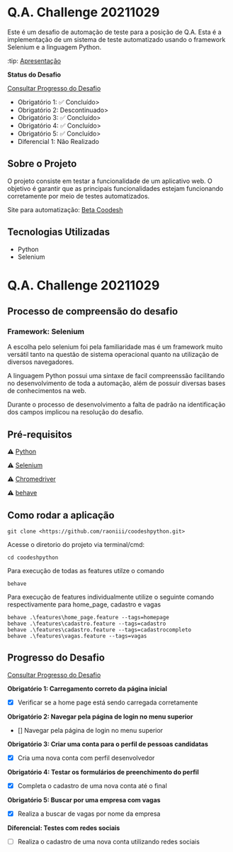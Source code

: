 # Q.A. Challenge 20211029

Este é um desafio de automação de teste para a posição de Q.A. Esta é a implementação de um sistema de teste automatizado usando o framework Selenium e a linguagem Python.

:tip:
[Apresentação](https://www.loom.com/share/fe3059c7b2fe4c039310ffb0052fb30a?sid=6649b956-28b9-4c40-bd30-1eff5dea46e7)


**Status do Desafio**

[Consultar Progresso do Desafio](#progresso-do-desafio)

- Obrigatório 1: ✅ Concluído>
- Obrigatório 2: Descontinuado>
- Obrigatório 3: ✅ Concluído>
- Obrigatório 4: ✅ Concluído>
- Obrigatório 5: ✅ Concluído>
- Diferencial 1: Não Realizado

## Sobre o Projeto

O projeto consiste em testar a funcionalidade de um aplicativo web. O objetivo é garantir que as principais funcionalidades estejam funcionando corretamente por meio de testes automatizados.

Site para automatização:
[Beta Coodesh](https://beta.coodesh.com/)

## Tecnologias Utilizadas

- Python
- Selenium

# Q.A. Challenge 20211029

## Processo de compreensão do desafio

### Framework: Selenium

A escolha pelo selenium foi pela familiaridade mas é um framework muito versátil tanto na questão de sistema operacional quanto na utilização de diversos navegadores.

A linguagem Python possui uma sintaxe de facil compreenssão facilitando no desenvolvimento de toda  a automação, além de possuir diversas bases de conhecimentos na web.

Durante o processo de desenvolvimento a falta de padrão na identificação dos campos implicou na resolução do desafio.


## Pré-requisitos

:warning: [Python](https://www.python.org/ftp/python/3.11.4/python-3.11.4-amd64.exe)

:warning: [Selenium](https://pypi.org/project/selenium/)

:warning: [Chromedriver](https://chromedriver.chromium.org/downloads)

:warning: [behave](https://behave.readthedocs.io/en/latest/install/)

## Como rodar a aplicação

```
git clone <https://github.com/raoniii/coodeshpython.git>

```


Acesse o diretorio do projeto via terminal/cmd:

```
cd coodeshpython

```

Para execução de todas as features utilze o comando

```
behave

```
Para execução de features individualmente utilize o seguinte comando respectivamente para home_page, cadastro e vagas

```
behave .\features\home_page.feature --tags=homepage
behave .\features\cadastro.feature --tags=cadastro
behave .\features\cadastro.feature --tags=cadastrocompleto
behave .\features\vagas.feature --tags=vagas

```


## Progresso do Desafio
[Consultar Progresso do Desafio](#progresso-do-desafio)

**Obrigatório 1: Carregamento correto da página inicial**
- [x] Verificar se a home page está sendo carregada corretamente

**Obrigatório 2: Navegar pela página de login no menu superior**
- [] Navegar pela página de login no menu superior

**Obrigatório 3: Criar uma conta para o perfil de pessoas candidatas**
- [x] Cria uma nova conta com perfil desenvolvedor

**Obrigatório 4: Testar os formulários de preenchimento do perfil**
- [x] Completa o cadastro de uma nova conta até o final

**Obrigatório 5: Buscar por uma empresa com vagas**
- [x] Realiza a buscar de vagas por nome da empresa 

**Diferencial: Testes com redes sociais**
- [ ] Realiza o cadastro de uma nova conta utilizando redes sociais




